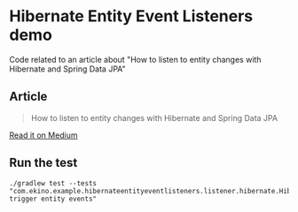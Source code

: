 # Hibernate Entity Event Listeners demo

Code related to an article about "How to listen to entity changes with Hibernate and Spring Data JPA"

## Article

> How to listen to entity changes with Hibernate and Spring Data JPA

[Read it on Medium](https://medium.com/ekino-france/how-to-listen-to-entity-changes-with-hibernate-and-spring-data-jpa-9211f23a097e)

## Run the test

```shell
./gradlew test --tests "com.ekino.example.hibernateentityeventlisteners.listener.hibernate.HibernateEntityEventListenerTest.should trigger entity events"
```
